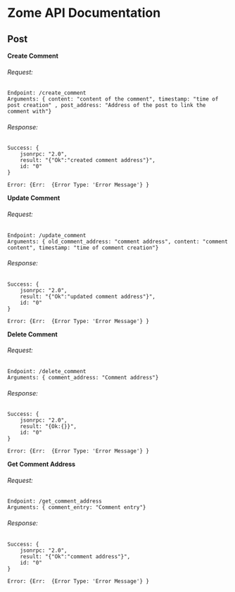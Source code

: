 # Zome API Documentation

## Post

**Create Comment**
###### Request: 
```
Endpoint: /create_comment
Arguments: { content: "content of the comment", timestamp: "time of post creation" , post_address: "Address of the post to link the comment with"}
```

###### Response: 
```
Success: {
    jsonrpc: "2.0",
    result: "{"Ok":"created comment address"}",
    id: "0"
}

Error: {Err:  {Error Type: 'Error Message'} }
```

**Update Comment**
###### Request: 
``` 
Endpoint: /update_comment
Arguments: { old_comment_address: "comment address", content: "comment content", timestamp: "time of comment creation"}
```

###### Response: 
```
Success: {
    jsonrpc: "2.0",
    result: "{"Ok":"updated comment address"}",
    id: "0"
}

Error: {Err:  {Error Type: 'Error Message'} }
```

**Delete Comment**
###### Request: 
``` 
Endpoint: /delete_comment
Arguments: { comment_address: "Comment address"}
```

###### Response: 
```
Success: {
    jsonrpc: "2.0",
    result: "{Ok:{}}",
    id: "0"
}

Error: {Err:  {Error Type: 'Error Message'} }
```

**Get Comment Address**
###### Request: 
``` 
Endpoint: /get_comment_address
Arguments: { comment_entry: "Comment entry"}
```

###### Response: 
```
Success: {
    jsonrpc: "2.0",
    result: "{"Ok":"comment address"}",
    id: "0"
}

Error: {Err:  {Error Type: 'Error Message'} }
